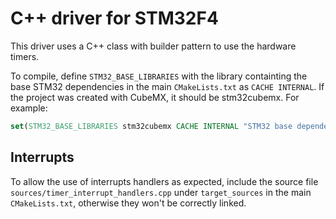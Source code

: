 # C++ driver for STM32F4

This driver uses a C++ class with builder pattern to use the hardware timers.

To compile, define `STM32_BASE_LIBRARIES` with the library containting the base STM32 dependencies in the main `CMakeLists.txt` as `CACHE INTERNAL`. If the project was created with CubeMX, it should be stm32cubemx. For example:

```cmake
set(STM32_BASE_LIBRARIES stm32cubemx CACHE INTERNAL "STM32 base dependencies")
```

## Interrupts
To allow the use of interrupts handlers as expected, include the source file `sources/timer_interrupt_handlers.cpp` under `target_sources` in the main `CMakeLists.txt`, otherwise they won't be correctly linked.